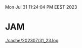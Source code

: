 Mon Jul 31 11:24:04 PM EEST 2023
# JAM
<a href='./cache/202307/31_23.log'>./cache/202307/31_23.log</a>

